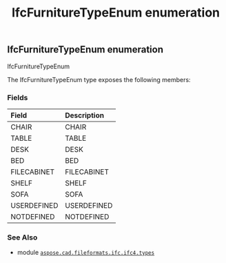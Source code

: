 ﻿---
title: IfcFurnitureTypeEnum enumeration
second_title: Aspose.CAD for Python via .NET API References
description: 
type: docs
weight: 2830
url: /aspose.cad.fileformats.ifc.ifc4.types/ifcfurnituretypeenum/
is_root: false
---

## IfcFurnitureTypeEnum enumeration

IfcFurnitureTypeEnum



The IfcFurnitureTypeEnum type exposes the following members:

### Fields
| Field | Description |
| :- | :- |
| CHAIR | CHAIR |
| TABLE | TABLE |
| DESK | DESK |
| BED | BED |
| FILECABINET | FILECABINET |
| SHELF | SHELF |
| SOFA | SOFA |
| USERDEFINED | USERDEFINED |
| NOTDEFINED | NOTDEFINED |



### See Also
* module [`aspose.cad.fileformats.ifc.ifc4.types`](..)
